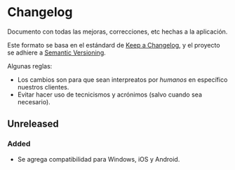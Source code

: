 # Changelog

Documento con todas las mejoras, correcciones, etc hechas a la aplicación.

Este formato se basa en el estándard de [Keep a Changelog](https://keepachangelog.com/en/1.0.0/),
y el proyecto se adhiere a [Semantic Versioning](https://semver.org/spec/v2.0.0.html).

Algunas reglas:

- Los cambios son para que sean interpreatos por _humanos_ en específico nuestros clientes.
- Evitar hacer uso de tecnicismos y acrónimos (salvo cuando sea necesario).

## Unreleased

### Added

- Se agrega compatibilidad para Windows, iOS y Android.
